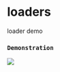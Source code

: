 # loaders
loader demo
### `Demonstration`<br>
![](https://github.com/cc-shifo/loaders/raw/master/screenshot1.png)<br>
